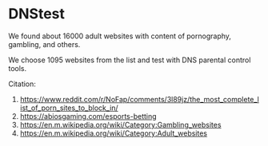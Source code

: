 # DNStest

We found about 16000 adult websites with content of pornography, gambling, and others.

We choose 1095 websites from the list and test with DNS parental control tools.

Citation:

1. https://www.reddit.com/r/NoFap/comments/3l89jz/the_most_complete_list_of_porn_sites_to_block_in/
2. https://abiosgaming.com/esports-betting
3. https://en.m.wikipedia.org/wiki/Category:Gambling_websites
4. https://en.m.wikipedia.org/wiki/Category:Adult_websites
